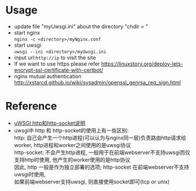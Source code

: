 # Usage  
- update file "myUwsgi.ini" about the directory "chdir = <pwd>"  
- start nginx   
`nginx -c <directory>/myNginx.conf`
- start uwsgi  
`uwsgi --ini <directory>/myUwsgi.ini`  
- input url:`http://ip` to visit the site  
- If we want to use https please refer https://linuxstory.org/deploy-lets-encrypt-ssl-certificate-with-certbot/  
- nginx mutual authentication http://xstarcd.github.io/wiki/sysadmin/openssl_genrsa_req_sign.html
# Reference   
- [uWSGI http和http-socket说明](http://www.cnblogs.com/pengyusong/p/5780251.html)  
- uwsgi中 http 和 http-socket的使用上有一些区别:  
http: 自己会产生一个http进程(可以认为与nginx同一层)负责路由http请求给worker, http进程和worker之间使用的是uwsgi协议  
http-socket: 不会产生http进程, 一般用于在前端webserver不支持uwsgi而仅支持http时使用, 他产生的worker使用的是http协议  
因此, http 一般是作为独立部署的选项; http-socket 在前端webserver不支持uwsgi时使用,  
如果前端webserver支持uwsgi, 则直接使用socket即可(tcp or unix)  
